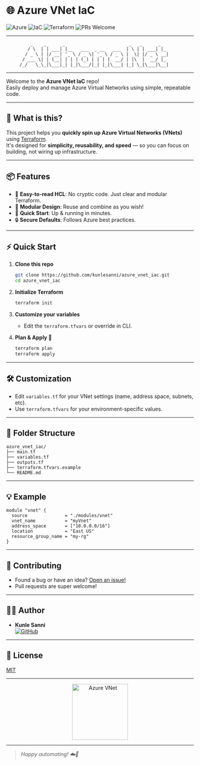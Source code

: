# 🌐 Azure VNet IaC

![Azure](https://img.shields.io/badge/Azure-blue?logo=microsoft-azure&logoColor=white)
![IaC](https://img.shields.io/badge/Infrastructure%20as%20Code-HCL-green)
![Terraform](https://img.shields.io/badge/Terraform-v1.x-purple?logo=terraform&logoColor=white)
![PRs Welcome](https://img.shields.io/badge/PRs-welcome-brightgreen.svg?style=flat-square)

---

```
         _    _      _                        _   _      _   
        / \  | | ___| |__   ___  _ __   ___  | \ | | ___| |_ 
       / _ \ | |/ __| '_ \ / _ \| '_ \ / _ \ |  \| |/ _ \ __|
      / ___ \| | (__| | | | (_) | | | |  __/ | |\  |  __/ |_ 
     /_/   \_\_|\___|_| |_|\___/|_| |_|\___| |_| \_|\___|\__|
```

---

Welcome to the **Azure VNet IaC** repo!  
Easily deploy and manage Azure Virtual Networks using simple, repeatable code.

---

## 🚀 What is this?

This project helps you **quickly spin up Azure Virtual Networks (VNets)** using [Terraform](https://www.terraform.io/).  
It's designed for **simplicity, reusability, and speed** — so you can focus on building, not wiring up infrastructure.

---

## 📦 Features

- 🌈 **Easy-to-read HCL**: No cryptic code. Just clear and modular Terraform.
- 🧩 **Modular Design**: Reuse and combine as you wish!
- 🚦 **Quick Start**: Up & running in minutes.
- 🔒 **Secure Defaults**: Follows Azure best practices.

---

## ⚡ Quick Start

1. **Clone this repo**
    ```sh
    git clone https://github.com/kunlesanni/azure_vnet_iac.git
    cd azure_vnet_iac
    ```

2. **Initialize Terraform**
    ```sh
    terraform init
    ```

3. **Customize your variables**
    - Edit the `terraform.tfvars` or override in CLI.

4. **Plan & Apply 🚀**
    ```sh
    terraform plan
    terraform apply
    ```

---

## 🛠️ Customization

- Edit `variables.tf` for your VNet settings (name, address space, subnets, etc).
- Use `terraform.tfvars` for your environment-specific values.

---

## 📁 Folder Structure

```
azure_vnet_iac/
├── main.tf
├── variables.tf
├── outputs.tf
├── terraform.tfvars.example
└── README.md
```

---

## 💡 Example

```hcl
module "vnet" {
  source              = "./modules/vnet"
  vnet_name           = "myVnet"
  address_space       = ["10.0.0.0/16"]
  location            = "East US"
  resource_group_name = "my-rg"
}
```

---

## 🤝 Contributing

- Found a bug or have an idea? [Open an issue!](https://github.com/kunlesanni/azure_vnet_iac/issues)
- Pull requests are super welcome!

---

## 👩‍💻 Author

- **Kunle Sanni**  
  [![GitHub](https://img.shields.io/badge/GitHub-kunlesanni-blue?logo=github)](https://github.com/kunlesanni)

---

## 📜 License

[MIT](LICENSE)

---

<p align="center">
  <img src="https://user-images.githubusercontent.com/994701173/227116438-azure-vnet.png" width="150" alt="Azure VNet">
</p>

---

> _Happy automating! ☁️🚀_
